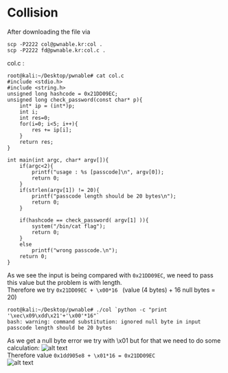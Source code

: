 # Collision
After downloading the file via 
```
scp -P2222 col@pwnable.kr:col .
scp -P2222 fd@pwnable.kr:col.c .
```
col.c :
```
root@kali:~/Desktop/pwnable# cat col.c 
#include <stdio.h>
#include <string.h>
unsigned long hashcode = 0x21DD09EC;
unsigned long check_password(const char* p){
	int* ip = (int*)p;
	int i;
	int res=0;
	for(i=0; i<5; i++){
		res += ip[i];
	}
	return res;
}

int main(int argc, char* argv[]){
	if(argc<2){
		printf("usage : %s [passcode]\n", argv[0]);
		return 0;
	}
	if(strlen(argv[1]) != 20){
		printf("passcode length should be 20 bytes\n");
		return 0;
	}

	if(hashcode == check_password( argv[1] )){
		system("/bin/cat flag");
		return 0;
	}
	else
		printf("wrong passcode.\n");
	return 0;
}
```
As we see the input is being compared with `0x21DD09EC`, we need to pass this value but the problem is with length. <br>
Therefore we try `0x21DD09EC + \x00*16 ` (value (4 bytes) + 16 null bytes = 20)
```
root@kali:~/Desktop/pwnable# ./col `python -c "print '\xec\x09\xdd\x21'+'\x00'*16"`
bash: warning: command substitution: ignored null byte in input
passcode length should be 20 bytes
``` 
As we get a null byte error we try with \x01 but for that we need to do some calculation:
![alt text](https://i.imgur.com/7QVrCpx.png) <br>
Therefore  value `0x1dd905e8 + \x01*16 = 0x21DD09EC`  <br>
![alt text](https://i.imgur.com/ylMC7eM.png)

